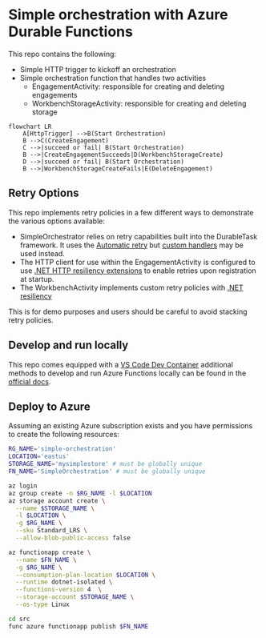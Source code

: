 # Simple orchestration with Azure Durable Functions

This repo contains the following:

- Simple HTTP trigger to kickoff an orchestration
- Simple orchestration function that handles two activities
  - EngagementActivity: responsible for creating and deleting engagements
  - WorkbenchStorageActivity: responsible for creating and deleting storage

```mermaid
flowchart LR
    A[HttpTrigger] -->B(Start Orchestration)
    B -->C(CreateEngagement)
    C -->|succeed or fail| B(Start Orchestration)
    B -->|CreateEngagementSucceeds|D(WorkbenchStorageCreate)
    D -->|succeed or fail| B(Start Orchestration)
    B -->|WorkbenchStorageCreateFails|E(DeleteEngagement)
```

## Retry Options

This repo implements retry policies in a few different ways to demonstrate the various options available:

- SimpleOrchestrator relies on retry capabilities built into the DurableTask framework. It uses the [Automatic retry](https://learn.microsoft.com/en-us/azure/azure-functions/durable/durable-functions-error-handling?tabs=csharp-isolated#automatic-retry-on-failure) but [custom handlers](https://learn.microsoft.com/en-us/azure/azure-functions/durable/durable-functions-error-handling?tabs=csharp-isolated#custom-retry-handlers) may be used instead. 
- The HTTP client for use within the EngagementActivity is configured to use [.NET HTTP resiliency extensions](https://www.nuget.org/packages/Microsoft.Extensions.Http.Resilience) to enable retries upon registration at startup.
- The WorkbenchActivity implements custom retry policies with [.NET resiliency](https://www.nuget.org/packages/Microsoft.Extensions.Resilience)

This is for demo purposes and users should be careful to avoid stacking retry policies.

## Develop and run locally

This repo comes equipped with a [VS Code Dev Container](https://code.visualstudio.com/docs/devcontainers/create-dev-container) additional methods to develop and run Azure Functions locally can be found in the [official docs](https://learn.microsoft.com/en-us/azure/azure-functions/functions-develop-local).

## Deploy to Azure

Assuming an existing Azure subscription exists and you have permissions to create the following resources:

```sh
RG_NAME='simple-orchestration'
LOCATION='eastus'
STORAGE_NAME='mysimplestore' # must be globally unique
FN_NAME='SimpleOrchestration' # must be globally unique

az login
az group create -n $RG_NAME -l $LOCATION
az storage account create \
  --name $STORAGE_NAME \
  -l $LOCATION \
  -g $RG_NAME \
  --sku Standard_LRS \
  --allow-blob-public-access false

az functionapp create \
  --name $FN_NAME \
  -g $RG_NAME \
  --consumption-plan-location $LOCATION \
  --runtime dotnet-isolated \
  --functions-version 4  \
  --storage-account $STORAGE_NAME \
  --os-type Linux

cd src
func azure functionapp publish $FN_NAME
```
